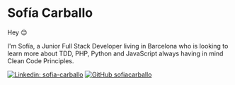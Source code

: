 Sofía Carballo
=======
Hey :blush:

I'm Sofía, a Junior Full Stack Developer living in Barcelona who is looking to learn more about TDD, PHP, Python and JavaScript always having in mind Clean Code Principles.

[![Linkedin: sofia-carballo](https://img.shields.io/badge/-sofia-carballo-blue?style=flat-square&logo=Linkedin&logoColor=white&link=https://www.linkedin.com/in/sofia-carballo/)](https://www.linkedin.com/in/sofia-carballo/)
[![GitHub sofiacarballo](https://img.shields.io/github/followers/sofiacarballo?label=follow&style=social)](https://github.com/sofiacarballo)
